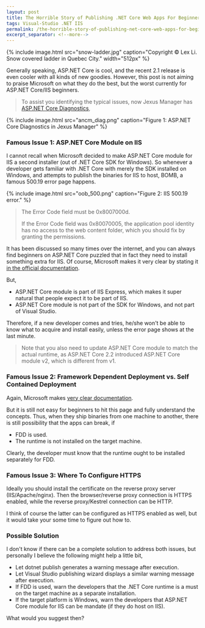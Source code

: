 ```yaml
---
layout: post
title: The Horrible Story of Publishing .NET Core Web Apps For Beginners
tags: Visual-Studio .NET IIS
permalink: /the-horrible-story-of-publishing-net-core-web-apps-for-beginners-6121662dd8c4
excerpt_separator: <!--more-->
---
```

{% include image.html
src="snow-ladder.jpg" caption="Copyright © Lex Li. Snow covered ladder in Quebec City." width="512px" %}

Generally speaking, ASP.NET Core is cool, and the recent 2.1 release is even cooler with all kinds of new goodies. However, this post is not aiming to praise Microsoft on what they do the best, but the worst currently for ASP.NET Core/IIS beginners.
<!--more-->

> To assist you identifying the typical issues, now Jexus Manager has [ASP.NET Core Diagnostics](https://docs.jexusmanager.com/tutorials/ancm-diagnostics.html),

{% include image.html
src="ancm_diag.png" caption="Figure 1: ASP.NET Core Diagnostics in Jexus Manager" %}

### Famous Issue 1: ASP.NET Core Module on IIS

I cannot recall when Microsoft decided to make ASP.NET Core module for IIS a second installer (out of .NET Core SDK for Windows). So whenever a developer gets familiar with .NET Core with merely the SDK installed on Windows, and attempts to publish the binaries for IIS to host, BOMB, a famous 500.19 error page happens.

{% include image.html
src="oob_500.png" caption="Figure 2: IIS 500.19 error." %}

> The Error Code field must be 0x8007000d.
>
> If the Error Code field was 0x80070005, the application pool identity has no access to the web content folder, which you should fix by granting the permissions.

It has been discussed so many times over the internet, and you can always find beginners on ASP.NET Core puzzled that in fact they need to install something extra for IIS. Of course, Microsoft makes it very clear by stating it [in the official documentation](https://docs.microsoft.com/en-us/aspnet/core/host-and-deploy/iis/?view=aspnetcore-2.1&tabs=aspnetcore2x#install-the-net-core-hosting-bundle).

But,

* ASP.NET Core module is part of IIS Express, which makes it super natural that people expect it to be part of IIS.
* ASP.NET Core module is not part of the SDK for Windows, and not part of Visual Studio.

Therefore, if a new developer comes and tries, he/she won't be able to know what to acquire and install easily, unless the error page shows at the last minute.

> Note that you also need to update ASP.NET Core module to match the actual runtime, as ASP.NET Core 2.2 introduced ASP.NET Core module v2, which is different from v1.

### Famous Issue 2: Framework Dependent Deployment vs. Self Contained Deployment

Again, Microsoft makes [very clear documentation](https://docs.microsoft.com/en-us/dotnet/core/deploying/).

But it is still not easy for beginners to hit this page and fully understand the concepts. Thus, when they ship binaries from one machine to another, there is still possibility that the apps can break, if

 * FDD is used.
 * The runtime is not installed on the target machine.

Clearly, the developer must know that the runtime ought to be installed separately for FDD.

### Famous Issue 3: Where To Configure HTTPS

Ideally you should install the certificate on the reverse proxy server (IIS/Apache/nginx). Then the browser/reverse proxy connection is HTTPS enabled, while the reverse proxy/Kestrel connection can be HTTP.

I think of course the latter can be configured as HTTPS enabled as well, but it would take your some time to figure out how to.

### Possible Solution

I don't know if there can be a complete solution to address both issues, but personally I believe the following might help a little bit,

* Let dotnet publish generates a warning message after execution.
* Let Visual Studio publishing wizard displays a similar warning message after execution.
* If FDD is used, warn the developers that the .NET Core runtime is a must on the target machine as a separate installation.
* If the target platform is Windows, warn the developers that ASP.NET Core module for IIS can be mandate (if they do host on IIS).

What would you suggest then?
